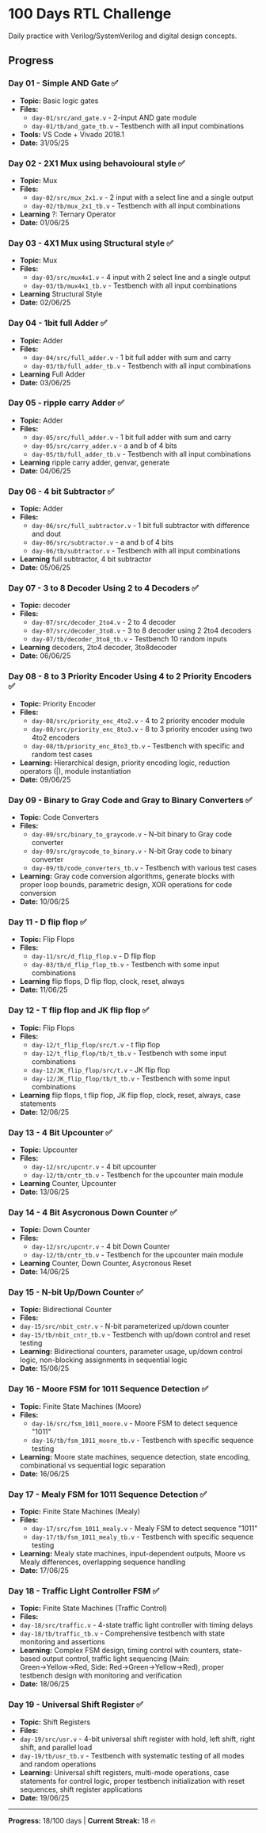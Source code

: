 # 100 Days RTL Challenge

Daily practice with Verilog/SystemVerilog and digital design concepts.

## Progress

### Day 01 - Simple AND Gate ✅
- **Topic:** Basic logic gates
- **Files:** 
  - `day-01/src/and_gate.v` - 2-input AND gate module
  - `day-01/tb/and_gate_tb.v` - Testbench with all input combinations
- **Tools:** VS Code + Vivado 2018.1
- **Date:** 31/05/25

### Day 02 - 2X1 Mux using behavoioural style ✅
- **Topic:** Mux
- **Files:** 
  - `day-02/src/mux_2x1.v` - 2 input with a select line and a single output
  - `day-02/tb/mux_2x1_tb.v` - Testbench with all input combinations
- **Learning** ?: Ternary Operator
- **Date:** 01/06/25

### Day 03 - 4X1 Mux using Structural style ✅
- **Topic:** Mux
- **Files:** 
  - `day-03/src/mux4x1.v` - 4 input with 2 select line and a single output
  - `day-03/tb/mux4x1_tb.v` - Testbench with all input combinations
- **Learning** Structural Style
- **Date:** 02/06/25

### Day 04 - 1bit full Adder ✅
- **Topic:** Adder
- **Files:** 
  - `day-04/src/full_adder.v` - 1 bit full adder with sum and carry 
  - `day-03/tb/full_adder_tb.v` - Testbench with all input combinations
- **Learning** Full Adder
- **Date:** 03/06/25

### Day 05 - ripple carry Adder ✅
- **Topic:** Adder
- **Files:** 
  - `day-05/src/full_adder.v` - 1 bit full adder with sum and carry 
  - `day-05/src/carry_adder.v` - a and b of 4 bits 
  - `day-05/tb/full_adder_tb.v` - Testbench with all input combinations
- **Learning** ripple carry adder, genvar, generate
- **Date:** 04/06/25

### Day 06 - 4 bit Subtractor ✅
- **Topic:** Adder
- **Files:** 
  - `day-06/src/full_subtractor.v` - 1 bit full subtractor with difference and dout
  - `day-06/src/subtractor.v` - a and b of 4 bits 
  - `day-06/tb/subtractor.v` - Testbench with all input combinations
- **Learning** full subtractor, 4 bit subtractor
- **Date:** 05/06/25

### Day 07 - 3 to 8 Decoder Using 2 to 4 Decoders ✅
- **Topic:** decoder
- **Files:** 
  - `day-07/src/decoder_2to4.v` - 2 to 4 decoder
  - `day-07/src/decoder_3to8.v` - 3 to 8 decoder using 2 2to4 decoders
  - `day-07/tb/decoder_3to8_tb.v` - Testbench 10 random inputs
- **Learning** decoders, 2to4 decoder, 3to8decoder
- **Date:** 06/06/25

### Day 08 - 8 to 3 Priority Encoder Using 4 to 2 Priority Encoders ✅
- **Topic:** Priority Encoder
- **Files:** 
  - `day-08/src/priority_enc_4to2.v` - 4 to 2 priority encoder module
  - `day-08/src/priority_enc_8to3.v` - 8 to 3 priority encoder using two 4to2 encoders
  - `day-08/tb/priority_enc_8to3_tb.v` - Testbench with specific and random test cases
- **Learning:** Hierarchical design, priority encoding logic, reduction operators (|), module instantiation
- **Date:** 09/06/25

### Day 09 - Binary to Gray Code and Gray to Binary Converters ✅
- **Topic:** Code Converters
- **Files:** 
  - `day-09/src/binary_to_graycode.v` - N-bit binary to Gray code converter
  - `day-09/src/graycode_to_binary.v` -  N-bit Gray code to binary converter
  - `day-09/tb/code_converters_tb.v` - Testbench with various test cases
- **Learning:** Gray code conversion algorithms, generate blocks with proper loop bounds, parametric design, XOR operations for code conversion
- **Date:** 10/06/25

### Day 11 - D flip flop ✅
- **Topic:** Flip Flops
- **Files:** 
  - `day-11/src/d_flip_flop.v` - D flip flop
  - `day-03/tb/d_flip_flop_tb.v` - Testbench with some input combinations
- **Learning** flip flops, D flip flop, clock, reset, always
- **Date:** 11/06/25

### Day 12 - T flip flop and JK flip flop ✅
- **Topic:** Flip Flops
- **Files:** 
  - `day-12/t_flip_flop/src/t.v` - t flip flop
  - `day-12/t_flip_flop/tb/t_tb.v` - Testbench with some input combinations
  - `day-12/JK_flip_flop/src/t.v` - JK flip flop
  - `day-12/JK_flip_flop/tb/t_tb.v` - Testbench with some input combinations
- **Learning** flip flops, t flip flop, JK flip flop, clock, reset, always, case statements
- **Date:** 12/06/25

### Day 13 - 4 Bit Upcounter ✅
- **Topic:** Upcounter
- **Files:** 
  - `day-12/src/upcntr.v` - 4 bit upcounter
  - `day-12/tb/cntr_tb.v` - Testbench for the upcounter main module
- **Learning** Counter, Upcounter
- **Date:** 13/06/25

### Day 14 - 4 Bit Asycronous Down Counter ✅
- **Topic:** Down Counter
- **Files:** 
  - `day-12/src/upcntr.v` - 4 bit Down Counter
  - `day-12/tb/cntr_tb.v` - Testbench for the upcounter main module
- **Learning** Counter, Down Counter, Asycronous Reset
- **Date:** 14/06/25

### Day 15 - N-bit Up/Down Counter ✅
- **Topic:** Bidirectional Counter
- **Files:** 
 - `day-15/src/nbit_cntr.v` - N-bit parameterized up/down counter
 - `day-15/tb/nbit_cntr_tb.v` - Testbench with up/down control and reset testing
- **Learning:** Bidirectional counters, parameter usage, up/down control logic, non-blocking assignments in sequential logic
- **Date:** 15/06/25

### Day 16 - Moore FSM for 1011 Sequence Detection ✅
- **Topic:** Finite State Machines (Moore)
- **Files:** 
  - `day-16/src/fsm_1011_moore.v` - Moore FSM to detect sequence "1011"
  - `day-16/tb/fsm_1011_moore_tb.v` - Testbench with specific sequence testing
- **Learning:** Moore state machines, sequence detection, state encoding, combinational vs sequential logic separation
- **Date:** 16/06/25

### Day 17 - Mealy FSM for 1011 Sequence Detection ✅
- **Topic:** Finite State Machines (Mealy)
- **Files:** 
  - `day-17/src/fsm_1011_mealy.v` - Mealy FSM to detect sequence "1011"
  - `day-17/tb/fsm_1011_mealy_tb.v` - Testbench with specific sequence testing
- **Learning:** Mealy state machines, input-dependent outputs, Moore vs Mealy differences, overlapping sequence handling
- **Date:** 17/06/25

### Day 18 - Traffic Light Controller FSM ✅
- **Topic:** Finite State Machines (Traffic Control)
- **Files:** 
 - `day-18/src/traffic.v` - 4-state traffic light controller with timing delays
 - `day-18/tb/traffic_tb.v` - Comprehensive testbench with state monitoring and assertions
- **Learning:** Complex FSM design, timing control with counters, state-based output control, traffic light sequencing (Main: Green→Yellow→Red, Side: Red→Green→Yellow→Red), proper testbench design with monitoring and verification
- **Date:** 18/06/25

### Day 19 - Universal Shift Register ✅

- **Topic:** Shift Registers
- **Files:**
- `day-19/src/usr.v` - 4-bit universal shift register with hold, left shift, right shift, and parallel load
- `day-19/tb/usr_tb.v` - Testbench with systematic testing of all modes and random operations
- **Learning:** Universal shift registers, multi-mode operations, case statements for control logic, proper testbench initialization with reset sequences, shift register applications
- **Date:** 19/06/25

---
**Progress:** 18/100 days | **Current Streak:** 18 🔥